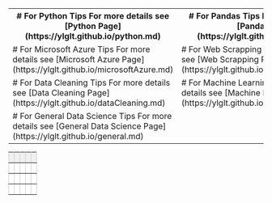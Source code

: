 <table>
  <tr>
    <th># For Python Tips	
For more details see [Python Page](https://ylglt.github.io/python.md)</th>
    <th># For Pandas Tips	
For more details see [Pandas Page](https://ylglt.github.io/pandas.md)</th>
  </tr>
  <tr>
    <td># For Microsoft Azure Tips	
For more details see [Microsoft Azure Page](https://ylglt.github.io/microsoftAzure.md)</td>
    <td># For Web Scrapping Tips	
For more details see [Web Scrapping Page](https://ylglt.github.io/webScrapping.md)</td>
  </tr>
  <tr>
    <td># For Data Cleaning Tips	
For more details see [Data Cleaning Page](https://ylglt.github.io/dataCleaning.md)</td>
    <td># For Machine Learning Tips	
For more details see [Machine Learning Page](https://ylglt.github.io/machineLearning.md)</td>
  </tr>
  <tr>
    <td># For General Data Science Tips	
For more details see [General Data Science Page](https://ylglt.github.io/general.md)</td>
    <td></td>
  </tr>
</table>


<style type="text/css">
.tg  {border-collapse:collapse;border-spacing:0;border-color:#ccc;}
.tg td{font-family:Arial, sans-serif;font-size:14px;padding:10px 5px;border-style:solid;border-width:1px;overflow:hidden;word-break:normal;border-color:#ccc;color:#333;background-color:#fff;}
.tg th{font-family:Arial, sans-serif;font-size:14px;font-weight:normal;padding:10px 5px;border-style:solid;border-width:1px;overflow:hidden;word-break:normal;border-color:#ccc;color:#333;background-color:#f0f0f0;}
.tg .tg-c3ow{border-color:inherit;text-align:center;vertical-align:top}
.tg .tg-0pky{border-color:inherit;text-align:left;vertical-align:top}
</style>
<table class="tg">
  <tr>
    <th class="tg-c3ow"></th>
    <th class="tg-c3ow"></th>
    <th class="tg-0pky"></th>
    <th class="tg-0pky"></th>
    <th class="tg-0pky"></th>
  </tr>
  <tr>
    <td class="tg-c3ow"></td>
    <td class="tg-c3ow"></td>
    <td class="tg-0pky"></td>
    <td class="tg-0pky"></td>
    <td class="tg-0pky"></td>
  </tr>
  <tr>
    <td class="tg-c3ow"></td>
    <td class="tg-c3ow"></td>
    <td class="tg-0pky"></td>
    <td class="tg-0pky"></td>
    <td class="tg-0pky"></td>
  </tr>
  <tr>
    <td class="tg-c3ow"></td>
    <td class="tg-c3ow"></td>
    <td class="tg-0pky"></td>
    <td class="tg-0pky"></td>
    <td class="tg-0pky"></td>
  </tr>
</table>
